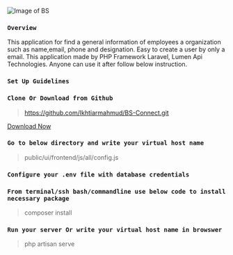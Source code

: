 ![Image of BS](https://pbs.twimg.com/profile_images/909637476519518208/ZBxCO_OE_400x400.jpg)

###  `Overview`

This application for find a general information of employees a organization such as name,email, phone and designation. Easy to create a user by only a email. This application made by PHP Framework Laravel, Lumen Api Technologies. Anyone can use it after follow below instruction.

### `Set Up Guidelines`

### `Clone Or Download from Github`

> https://github.com/Ikhtiarmahmud/BS-Connect.git

[Download Now](https://github.com/Ikhtiarmahmud/BS-Connect/archive/master.zip)

### `Go to below directory and write your virtual host name`

> public/ui/frontend/js/all/config.js

### `Configure your .env file with database credentials`

### `From terminal/ssh bash/commandline use below code to install necessary package`

> composer install

### `Run your server Or write your virtual host name in browswer`

> php artisan serve
